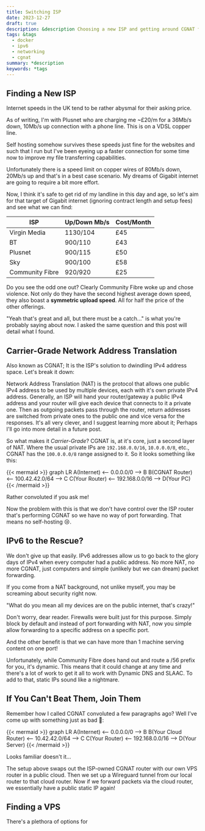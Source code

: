 ```yaml
---
title: Switching ISP
date: 2023-12-27
draft: true
description: &description Choosing a new ISP and getting around CGNAT for self-hosting.
tags: &tags 
  - docker
  - ipv6
  - networking
  - cgnat
summary: *description
keywords: *tags
---
```

## Finding a New ISP

Internet speeds in the UK tend to be rather abysmal for their asking price. 

As of writing, I'm with Plusnet who are charging me ~£20/m for a 36Mb/s down, 10Mb/s up connection with a phone line. This is on a VDSL copper line.

Self hosting somehow survives these speeds just fine for the websites and such that I run but I've been eyeing up a faster connection for some time now to improve my file transferring capabilities.

Unfortunately there is a speed limit on copper wires of 80Mb/s down, 20Mb/s up and that's in a best case scenario. My dreams of Gigabit internet are going to require a bit more effort.

Now, I think it's safe to get rid of my landline in this day and age, so let's aim for that target of Gigabit internet (ignoring contract length and setup fees) and see what we can find:

| ISP | Up/Down Mb/s | Cost/Month |
|---|---|---|
| Virgin Media | 1130/104 | £45 |
| BT | 900/110 | £43 |
| Plusnet | 900/115 | £50 |
| Sky | 900/100 | £58 |
| Community Fibre | 920/920 | £25 |

Do you see the odd one out? Clearly Community Fibre woke up and chose violence. Not only do they have the second highest average down speed, they also boast a **symmetric upload speed**. All for half the price of the other offerings.

"Yeah that's great and all, but there must be a catch..." is what you're probably saying about now. I asked the same question and this post will detail what I found.

## Carrier-Grade Network Address Translation

Also known as CGNAT; It is the ISP's solution to dwindling IPv4 address space. Let's break it down:

Network Address Translation (NAT) is the protocol that allows one public IPv4 address to be used by multiple devices, each with it's own private IPv4 address. Generally, an ISP will hand your router/gateway a public IPv4 address and your router will give each device that connects to it a private one. Then as outgoing packets pass through the router, return addresses are switched from private ones to the public one and vice versa for the responses. It's all very clever, and I suggest learning more about it; Perhaps I'll go into more detail in a future post.

So what makes it _Carrier-Grade_? CGNAT is, at it's core, just a second layer of NAT. Where the usual private IPs are `192.168.0.0/16`, `10.0.0.0/8`, etc., CGNAT has the `100.0.0.0/8` range assigned to it. So it looks something like this:

{{< mermaid >}}
graph LR
A(Internet) <-- 0.0.0.0/0 --> B
B(CGNAT Router) <-- 100.42.42.0/64 --> C
C(Your Router) <-- 192.168.0.0/16 --> D(Your PC)
{{< /mermaid >}}

Rather convoluted if you ask me!

Now the problem with this is that we don't have control over the ISP router that's performing CGNAT so we have no way of port forwarding. That means no self-hosting 😢.

## IPv6 to the Rescue?

We don't give up that easily. IPv6 addresses allow us to go back to the glory days of IPv4 when every computer had a public address. No more NAT, no more CGNAT, just computers and simple (unlikely but we can dream) packet forwarding.

If you come from a NAT background, not unlike myself, you may be screaming about security right now. 

"What do you mean all my devices are on the public internet, that's crazy!"

Don't worry, dear reader. Firewalls were built just for this purpose. Simply block by default and instead of port forwarding with NAT, now you simple allow forwarding to a specific address on a specific port.

And the other benefit is that we can have more than 1 machine serving content on one port!

Unfortunately, while Community Fibre does hand out and route a /56 prefix for you, it's dynamic. This means that it could change at any time and there's a lot of work to get it all to work with Dynamic DNS and SLAAC. To add to that, static IPs sound like a nightmare.

## If You Can't Beat Them, Join Them

Remember how I called CGNAT convoluted a few paragraphs ago? Well I've come up with something just as bad 🥲:

{{< mermaid >}}
graph LR
A(Internet) <-- 0.0.0.0/0 --> B
B(Your Cloud Router) <-- 10.42.42.0/64 --> C
C(Your Router) <-- 192.168.0.0/16 --> D(Your Server)
{{< /mermaid >}}

Looks familiar doesn't it...

The setup above swaps out the ISP-owned CGNAT router with our own VPS router in a public cloud. Then we set up a Wireguard tunnel from our local router to that cloud router. Now if we forward packets via the cloud router, we essentially have a public static IP again!

## Finding a VPS

There's a plethora of options for 

